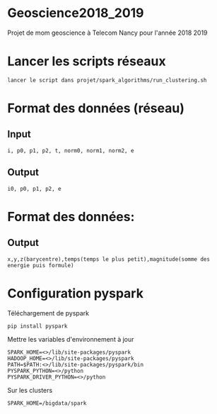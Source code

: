 # Geoscience2018_2019
Projet de mom geoscience à Telecom Nancy pour l'année 2018 2019

# Lancer les scripts réseaux
	lancer le script dans projet/spark_algorithms/run_clustering.sh

# Format des données (réseau)

## Input
	i, p0, p1, p2, t, norm0, norm1, norm2, e

## Output
	i0, p0, p1, p2, e

# Format des données:

## Output
	x,y,z(barycentre),temps(temps le plus petit),magnitude(somme des energie puis formule)

# Configuration pyspark

Téléchargement de pyspark

```
pip install pyspark
```

Mettre les variables d'environnement à jour
```
SPARK_HOME=<>/lib/site-packages/pyspark
HADOOP_HOME=<>/lib/site-packages/pyspark
PATH=$PATH:<>/lib/site-packages/pyspark/bin
PYSPARK_PYTHON=<>/python
PYSPARK_DRIVER_PYTHON=<>/python
```

Sur les clusters
```
SPARK_HOME=/bigdata/spark
```
